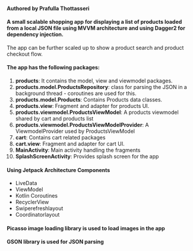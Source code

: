 
#### Authored by Prafulla Thottasseri
#### A small scalable shopping app for displaying a list of products loaded from a local JSON file using MVVM architecture and using Dagger2 for dependency injection.
The app can be further scaled up to show a product search and product checkout flow.

#### The app has the following packages:
1. **products**: It contains the model, view and viewmodel packages.
2. **products.model.ProductsRepository**: class for parsing the JSON in a background thread - coroutines are used for this.
3. **products.model.Products**: Contains Products data classes.
4. **products.view**: Fragment and adapter for products UI.
5. **products.viewmodel.ProductsViewModel**: A products viewmodel shared by cart and products list
6. **products.viewmodel.ProductsViewModelProvider**: A ViewmodelProvider used by ProductsViewModel
7. **cart**: Contains cart related packages
8. **cart.view**: Fragment and adapter for cart UI.
9. **MainActivity**: Main activity handling the fragments
10. **SplashScreenActivity**: Provides splash screen for the app

#### Using Jetpack Architecture Components
* LiveData
* ViewModel
* Kotlin Coroutines
* RecyclerView
* Swiperefreshlayout
* Coordinatorlayout

#### Picasso image loading library is used to load images in the app

#### GSON library is used for JSON parsing


